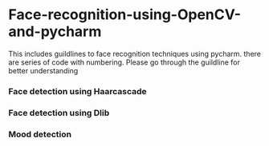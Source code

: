 # Face-recognition-using-OpenCV-and-pycharm
This includes guildlines to face recognition techniques using pycharm. there are series of code with numbering. Please go through the guildline for better understanding


### Face detection using Haarcascade
### Face detection using Dlib
### Mood detection

